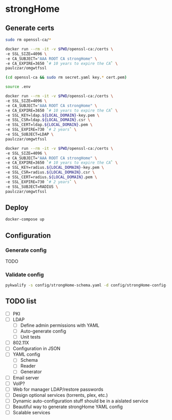 # strongHome

## Generate certs
```bash
sudo rm openssl-ca/*

docker run --rm -it -v $PWD/openssl-ca:/certs \
-e SSL_SIZE=4096 \
-e CA_SUBJECT="AAA ROOT CA strongHome" \
-e CA_EXPIRE=3650 `# 10 years to expire the CA` \
paulczar/omgwtfssl

(cd openssl-ca && sudo rm secret.yaml key.* cert.pem)

source .env

docker run --rm -it -v $PWD/openssl-ca:/certs \
-e SSL_SIZE=4096 \
-e CA_SUBJECT="AAA ROOT CA strongHome" \
-e CA_EXPIRE=3650 `# 10 years to expire the CA` \
-e SSL_KEY=ldap.${LOCAL_DOMAIN}-key.pem \
-e SSL_CSR=ldap.${LOCAL_DOMAIN}.csr \
-e SSL_CERT=ldap.${LOCAL_DOMAIN}.pem \
-e SSL_EXPIRE=730 `# 2 years` \
-e SSL_SUBJECT=LDAP \
paulczar/omgwtfssl

docker run --rm -it -v $PWD/openssl-ca:/certs \
-e SSL_SIZE=4096 \
-e CA_SUBJECT="AAA ROOT CA strongHome" \
-e CA_EXPIRE=3650 `# 10 years to expire the CA` \
-e SSL_KEY=radius.${LOCAL_DOMAIN}-key.pem \
-e SSL_CSR=radius.${LOCAL_DOMAIN}.csr \
-e SSL_CERT=radius.${LOCAL_DOMAIN}.pem \
-e SSL_EXPIRE=730 `# 2 years` \
-e SSL_SUBJECT=RADIUS \
paulczar/omgwtfssl
```

## Deploy
```bash
docker-compose up
```

## Configuration
### Generate config
TODO
### Validate config
```bash
pykwalify -s config/strongHome-schema.yaml -d config/strongHome-config-example.yaml
```
## TODO list
- [ ] PKI
- [ ] LDAP
  - [ ] Define admin permissions with YAML
  - [ ] Auto-generate config
  - [ ] Unit tests
- [ ] 802.11X
- [ ] Configuration in JSON
- [ ] YAML config
  - [ ] Schema
  - [ ] Reader
  - [ ] Generator
- [ ] Email server
- [ ] VoIP?
- [ ] Web for manager LDAP/restore passwords
- [ ] Design optional services (torrents, plex, etc.)
- [ ] Dynamic auto-configuration stuff should be in a aislated service
- [ ] Beautiful way to generate strongHome YAML config
- [ ] Scalable services

